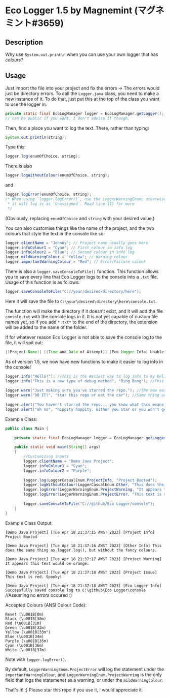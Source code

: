# Eco Logger 1.5 by Magnemint (マグネミント#3659)

## Description

Why use `System.out.println` when you can use your own logger that has *colours*?

## Usage

Just import the file into your project and fix the errors -> The errors would just be directory errors.
To call the `Logger.java` class, you need to make a new instance of it. To do that, just put this at
the top of the class you want to use the logger in.

```java
private static final EcoLogManager logger = EcoLogManager.getLogger();
// can be public if you want, I don't advise it though.
```

Then, find a place you want to log the text. There, rather than typing:

```java
System.out.println(string);
```

Type this:

```java
logger.log(enumOfChoice, string);
```

There is also

```java
logger.logWithoutColour(enumOfChoice, string);
```

and

```java
logger.logError(enumOfChoice, string);
/* When using `logger.logError()`, use the LoggerWarningEnum; otherwise
 * it will log is as `Unassigned`. Read line 111 for more
 */
```

(Obviously, replacing `enumOfChoice` and `string` with your desired value.)

You can also customise things like the name of the project, and the
two colours that style the text in the console like so:

```java
logger.clientName = "Johnny"; // Project name usually goes here
logger.infoColour1 = "Cyan"; // First colour in info log
logger.infoColour2 = "Blue"; // Second colour in info log
logger.mildWarningColour = "Yellow"; // Warning colour
logger.importantWarningColour = "Red"; // Error/Failure colour
```

There is also a `logger.saveConsoleToFile()` function. This function allows you to save
every line that Eco Logger logs to the console into a `.txt` file. Usage of this function is as follows:

```java
logger.saveConsoleToFile("C://your/desired/directory/here");
```

Here it will save the file to `C:\your\desired\directory\here\console.txt`.

The function will make the directory if it doesn't exist, and it will add the file `console.txt`
with the console logs in it. It is not yet capable of custom file names yet, so if you add `*.txt*`
to the end of the directory, the extension will be added to the name of the folder.

If for whatever reason Eco Logger is not able to save the console log to the file, it will
spit out:

```java
[(Project Name)] [(Time and Date of Attempt)] [Eco Logger Info] Unable to save console lot to: (directory provided by user)
```

As of version 1.5, we now have new functions to make it easier to log info in the console!

```java
logger.info("Hello!"); //This is the easiest way to log info to my beliefs.
logger.info("This is a new type of debug method", "Bing Bong"); //This is for people who want to get technical; this will print [Demo Java Project] [Tue Apr 18 21:37:18 AWST 2023] [This is a new type of debug method] Bing Bong
	
logger.warn("Just making sure you've starred the repo."); //The new easiest way to get *cough* people to star this repo *cough cough*, I- i mean to log a warning in the console
logger.warn("DO IT!", "star this repo or eat the car"); //Same thing as the second logger.info function, just as a warning
	
logger.alert("You haven't starred the repo... you know what this means >:)"); //The absolute most easiest way to log an error
logger.alert("oh no", "hippity hoppity, either you star or you won't get far"); //Same as the second logger.info and logger.warn, just as an issue/alert/big red scary text
```

Example Class:

```java
public class Main {
	
	private static final EcoLogManager logger = EcoLogManager.getLogger();

	public static void main(String[] args)
	{
		//Customizing inputs
		logger.clientName = "Demo Java Project";
		logger.infoColour1 = "Cyan";
		logger.infoColour2 = "Purple";
		
		logger.log(LoggerCasualEnum.ProjectInfo, "Project Booted");
		logger.logWithoutColour(LoggerCasualEnum.Other, "This does the same thing as logger.log(), but without the fancy colours.");
		logger.logError(LoggerWarningEnum.ProjectWarning, "It appears this text would be orange.");
		logger.logError(LoggerWarningEnum.ProjectError, "This text is red. Spooky!");
		
		logger.saveConsoleToFile("C://github/Eco Logger/console");
	}
}
```

Example Class Output:

`[Demo Java Project] [Tue Apr 18 21:37:15 AWST 2023] [Project Info] Project Booted`

`[Demo Java Project] [Tue Apr 18 21:37:16 AWST 2023] [Other Info] This does the same thing as logger.log(), but without the fancy colours.`

`[Demo Java Project] [Tue Apr 18 21:37:17 AWST 2023] [Project Warning] It appears this text would be orange.`

`[Demo Java Project] [Tue Apr 18 21:37:18 AWST 2023] [Project Issue] This text is red. Spooky!`

`[Demo Java Project] [Tue Apr 18 21:37:18 AWST 2023] [Eco Logger Info] Successfully saved console log to C:\github\Eco Logger\console` //Assuming no errors occured :)

Accepted Colours (ANSI Colour Code):

```
Reset (\u001B[0m)
Black (\u001B[30m)
Red (\u001B[31m)
Green (\u001B[32m)
Yellow (\u001B[33m")
Blue (\u001B[34m)
Purple (\u001B[35m)
Cyan (\u001B[36m)
White (\u001B[37m)
```

Note with `logger.logError()`. 

By default, `LoggerWarningEnum.ProjectError` will log the statement under the
`importantWarningColour`, and `LoggerWarningEnum.ProjectWarning` is the only field
that logs the statemenet as a warning, or under the `mildWarningColour`.

That's it! :) Please star this repo if you use it, I would appreciate it.
